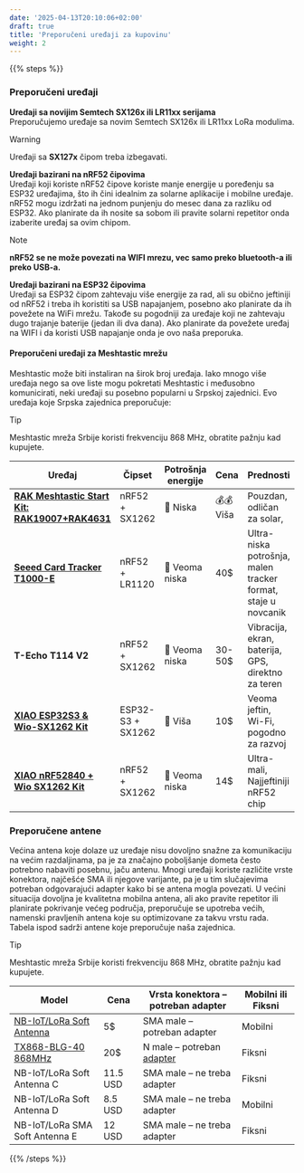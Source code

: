 ```yaml
---
date: '2025-04-13T20:10:06+02:00'
draft: true
title: 'Preporučeni uređaji za kupovinu'
weight: 2
---
```


{{% steps %}} 

### Preporučeni uređaji


**Uređaji sa novijim Semtech SX126x ili LR11xx serijama**  
Preporučujemo uređaje sa novim Semtech SX126x ili LR11xx LoRa modulima.
> [!WARNING]
> Uređaji sa **SX127x** čipom treba izbegavati.

**Uređaji bazirani na nRF52 čipovima**  
Uređaji koji koriste nRF52 čipove koriste manje energije u poređenju sa ESP32 uređajima, što ih čini idealnim za solarne aplikacije i mobilne uređaje. nRF52 mogu izdržati na jednom punjenju do mesec dana za razliku od ESP32. Ako planirate da ih nosite sa sobom ili pravite solarni repetitor onda izaberite uređaj sa ovim chipom. 
> [!NOTE]
> **nRF52 se ne može povezati na WIFI mrezu, vec samo preko bluetooth-a ili preko USB-a.**

**Uređaji bazirani na ESP32 čipovima**  
Uređaji sa ESP32 čipom zahtevaju više energije za rad, ali su obično jeftiniji od nRF52 i treba ih koristiti sa USB napajanjem, posebno ako planirate da ih povežete na WiFi mrežu. Takođe su pogodniji za uređaje koji ne zahtevaju dugo trajanje baterije (jedan ili dva dana). Ako planirate da povežete uređaj na WIFI i da koristi USB napajanje onda je ovo naša preporuka.

#### Preporučeni uređaji za Meshtastic mrežu
Meshtastic može biti instaliran na širok broj uređaja. Iako mnogo više uređaja nego sa ove liste mogu pokretati Meshtastic i međusobno komunicirati, neki uređaji su posebno popularni u Srpskoj zajednici. Evo uređaja koje Srpska zajednica preporučuje:

> [!TIP]
> Meshtastic mreža Srbije koristi frekvenciju 868 MHz, obratite pažnju kad kupujete.


| Uređaj                         | Čipset           | Potrošnja energije | Cena        | Prednosti                                                                 | Pogodno za                 |
|--------------------------------|------------------|---------------------|-------------|---------------------------------------------------------------------------|----------------------------|
| [**RAK Meshtastic Start Kit: RAK19007+RAK4631**](https://store.rakwireless.com/products/wisblock-meshtastic-starter-kit) | nRF52 + SX1262   | 🔋 Niska             | 💰💰 Viša     | Pouzdan, odličan za solar,                                            | Solarni nodovi, planine                                     |
| [**Seeed Card Tracker T1000-E**](https://www.seeedstudio.com/SenseCAP-Card-Tracker-T1000-E-for-Meshtastic-p-5913.html)   | nRF52 + LR1120   | 🔋 Veoma niska       | 40$  | Ultra-niska potrošnja, malen tracker format, staje u novcanik                  |Svakodnevno nosenje, mobilna upotreba, lak za koriscenje     |
| **T-Echo T114 V2**                                                                                                       | nRF52 + SX1262   | 🔋 Veoma niska       | 30-50$    | Vibracija, ekran, baterija, GPS, direktno za teren                        | Napredni teren uređaji                                      |
| [**XIAO ESP32S3 & Wio-SX1262 Kit**](https://www.seeedstudio.com/Wio-SX1262-with-XIAO-ESP32S3-p-5982.html)                | ESP32-S3 + SX1262| 🔌 Viša              | 10$  | Veoma jeftin, Wi-Fi, pogodno za razvoj                                         | Postoji i verzija sa kucistem i antenom                     |
| [**XIAO nRF52840 + Wio SX1262 Kit**](https://www.seeedstudio.com/XIAO-nRF52840-Wio-SX1262-Kit-for-Meshtastic-p-6400.html)| nRF52 + SX1262   | 🔋 Veoma niska       | 14$  | Ultra-mali, Najjeftiniji nRF52 chip                                            | DIY nodovi, WELCOME5 za 5$ popust                           |


### Preporučene antene

Većina antena koje dolaze uz uređaje nisu dovoljno snažne za komunikaciju na većim razdaljinama, pa je za značajno poboljšanje dometa često potrebno nabaviti posebnu, jaču antenu. Mnogi uređaji koriste različite vrste konektora, najčešće SMA ili njegove varijante, pa je u tim slučajevima potreban odgovarajući adapter kako bi se antena mogla povezati. U većini situacija dovoljna je kvalitetna mobilna antena, ali ako pravite repetitor ili planirate pokrivanje većeg područja, preporučuje se upotreba većih, namenski pravljenih antena koje su optimizovane za takvu vrstu rada.
Tabela ispod sadrži antene koje preporučuje naša zajednica.

> [!TIP]
> Meshtastic mreža Srbije koristi frekvenciju 868 MHz, obratite pažnju kad kupujete.

| Model                                                                           | Cena       | Vrsta konektora – potreban adapter | Mobilni ili Fiksni |
|---------------------------------------------------------------------------------|------------|-------------------------------------|---------------------|
| [NB-IoT/LoRa Soft Antenna](https://a.aliexpress.com/_EvpEZC4)                   |  5$        | SMA male – potreban adapter                                                             | Mobilni             |
| [TX868-BLG-40 868MHz](https://www.aliexpress.com/item/1005007301116616.html)    | 20$        | N   male – potreban [adapter](https://www.aliexpress.com/item/4001038164458.html)       | Fiksni              |
| NB-IoT/LoRa Soft Antenna C                                                      | 11.5 USD   | SMA male – ne treba adapter                                                             | Fiksni              |
| NB-IoT/LoRa Soft Antenna D                                                      | 8.5 USD    | SMA male – ne treba adapter                                                             | Mobilni             |
| NB-IoT/LoRa SMA Soft Antenna E                                                  | 12 USD     | SMA male – ne treba adapter                                                             | Fiksni              |



{{% /steps %}}
